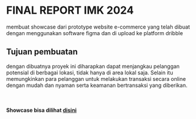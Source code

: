 # FINAL REPORT IMK 2024
membuat showcase dari prototype website e-commerce yang telah dibuat dengan menggunakan software figma dan di upload ke platform dribble 

## Tujuan pembuatan 
dengan dibuatnya proyek ini diharapkan dapat menjangkau pelanggan potensial di berbagai lokasi, tidak hanya di area lokal saja. Selain itu memungkinkan para pelanggan untuk melakukan transaksi secara online dengan mudah dan nyaman serta keamanan bertransaksi yang diberikan. 

<br>

#### Showcase bisa dilihat [disini](https://dribbble.com/shots/24235066-Showcase-Website-E-commerce-IndoGoods)
